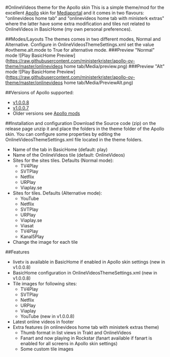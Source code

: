#OnlineVideos theme for the Apollo skin
This is a simple theme/mod for the excellent [Apollo](http://forum.team-mediaportal.com/forums/apollo.692/) skin for [Mediaportal](http://www.team-mediaportal.com/) and it comes in two flavours: "onlinevideos home tab" and "onlinevideos home tab with ministerk extras" where the latter have some extra modification and tiles not related to OnlineVideos in BasicHome (my own personal preferences).

##Modes/Layouts
The themes comes in two different modes, Normal and Alternative.
Configure in OnlineVideosThemeSettings.xml set the value #ovtheme.alt.mode to True for alternative mode.
###Preview "Normal" mode
![Play BasicHome Preview](https://raw.githubusercontent.com/ministerkrister/apollo-ov-theme/master/onlinevideos home tab/Media/preview.png)
###Preview "Alt" mode
![Play BasicHome Preview](https://raw.githubusercontent.com/ministerkrister/apollo-ov-theme/master/onlinevideos home tab/Media/PreviewAlt.png)

##Versions of Apollo supported:
* [v1.0.0.8](https://github.com/ministerkrister/apollo-ov-theme/releases/tag/v1.0.0.8)
* [v1.0.0.7](https://github.com/ministerkrister/apollo-ov-theme/releases/tag/v1.0.0.7) 
* Older versions see [Apollo mods](http://forum.team-mediaportal.com/threads/mods.131153/) 

##Installation and configuration
Download the Source code (zip) on the release page unzip it and place the folders in the theme folder of the Apollo skin. You can configure some properties by editing the OnlineVideosThemeSettings.xml file located in the theme folders.
* Name of the tab in BasicHome (default: play)
* Name of the OnlineVideos tile (default: OnlineVideos)
* Sites for the sites tiles. Defaults (Normal mode):
  * TV4Play
  * SVTPlay
  * Netflix
  * URPlay
  * Viaplay.se
* Sites for tiles. Defaults (Alternative mode):
  * YouTube
  * Netflix
  * SVTPlay
  * URPlay
  * Viaplay.se
  * Viasat
  * TV4Play
  * Kanal5Play
* Change the image for each tile

##Features
* livetv is available in BasicHome if enabled in Apollo skin settings (new in v1.0.0.8)
* BasicHome configuration in OnlineVideosThemeSettings.xml (new in v1.0.0.8)
* Tile images for following sites:
  * TV4Play
  * SVTPlay
  * Netflix
  * URPlay
  * Viaplay
  * YouTube (new in v1.0.0.8)
* Latest online videos in footer
* Extra features (in onlinevideos home tab with ministerk extras theme)
  *  Thumb format in list views in Trakt and OnlineVideos
  *  Fanart and now playing in Rockstar (fanart available if fanart is enabled for all screens in Apollo skin settings)
  *  Some custom tile images
